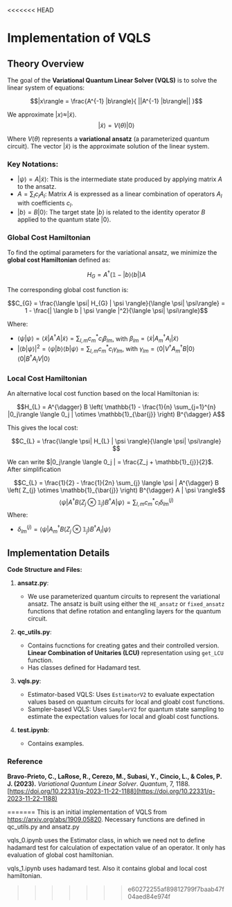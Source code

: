 <<<<<<< HEAD
# Implementation of VQLS

## Theory Overview
The goal of the **Variational Quantum Linear Solver (VQLS)** is to solve the linear system of equations:

$$|x\rangle = \frac{A^{-1} |b\rangle}{ ||A^{-1} |b\rangle|| }$$

We approximate $|x\rangle \approx |\tilde{x}\rangle$.
$$|\tilde{x}\rangle = V(\theta) |0\rangle$$

Where $V(\theta)$ represents a **variational ansatz** (a parameterized quantum circuit). The vector $|\tilde{x}\rangle$ is the approximate solution of the linear system.

### Key Notations:
- $|\psi\rangle = A|\tilde{x}\rangle$: This is the intermediate state produced by applying matrix $A$ to the ansatz.
- $A = \sum_{l} c_l A_l$: Matrix $A$ is expressed as a linear combination of operators $A_l$ with coefficients $c_l$.
- $|b\rangle = B|0\rangle$: The target state $|b\rangle$ is related to the identity operator $B$ applied to the quantum state $|0\rangle$.


### Global Cost Hamiltonian

To find the optimal parameters for the variational ansatz, we minimize the **global cost Hamiltonian** defined as:

$$H_{G} = A^{\dagger} (\mathbb{1} - |b\rangle \langle b|) A$$

The corresponding global cost function is:

$$C_{G} = \frac{\langle \psi| H_{G} | \psi \rangle}{\langle \psi| \psi\rangle} = 1 - \frac{| \langle b | \psi \rangle |^2}{\langle \psi| \psi\rangle}$$

Where:
- $\langle \psi| \psi\rangle = \langle \tilde{x}| A^{\dagger} A |\tilde{x}\rangle = \sum_{l,m} c_{m}^{*} c_{l} \beta_{lm}$, with $\beta_{lm} = \langle \tilde{x}| A_{m}^{\dagger} A_{l} |\tilde{x}\rangle$
- $| \langle b | \psi \rangle |^2 = \langle \psi | b \rangle \langle b | \psi \rangle = \sum_{l,m} c_m^{*} c_{l} \gamma_{lm}$, with $\gamma_{lm} = \langle 0| V^{\dagger} A_{m}^{\dagger} B | 0 \rangle \langle 0 | B^{\dagger} A_l V|0 \rangle$


### Local Cost Hamiltonian

An alternative local cost function based on the local Hamiltonian is:

$$H_{L} = A^{\dagger} B \left( \mathbb{1} - \frac{1}{n} \sum_{j=1}^{n} |0_j\rangle \langle 0_j | \otimes \mathbb{1}_{\bar{j}} \right) B^{\dagger} A$$

This gives the local cost:

$$C_{L} = \frac{\langle \psi| H_{L} | \psi \rangle}{\langle \psi| \psi\rangle} $$

We can write $|0_j\rangle \langle 0_j | = \frac{Z_j + \mathbb{1}_{j}}{2}$. After simplification

$$C_{L} = \frac{1}{2} - \frac{1}{2n} \sum_{j} \langle \psi | A^{\dagger} B \left( Z_{j} \otimes \mathbb{1}_{\bar{j}} \right) B^{\dagger} A | \psi \rangle$$
$$\langle \psi | A^{\dagger} B \left( Z_{j} \otimes \mathbb{1}_{\bar{j}} \right) B^{\dagger} A | \psi \rangle = \sum_{l,m} c_m^{*} c_l \delta_{lm}^{(j)} $$
Where:
- $\delta_{lm}^{(j)} = \langle \psi | A_m^{\dagger} B \left( Z_{j} \otimes \mathbb{1}_{\bar{j}} \right) B^{\dagger} A_l | \psi \rangle$


## Implementation Details

**Code Structure and Files:**

1. **ansatz.py**:
    - We use parameterized quantum circuits to represent the variational ansatz. The ansatz is built using either the `HE_ansatz` or `fixed_ansatz` functions that define rotation and entangling layers for the quantum circuit.

2. **qc_utils.py**:
    - Contains fucnctions for creating gates and their controlled version.  **Linear Combination of Unitaries (LCU)** representation using `get_LCU` function.
    - Has classes defined for Hadamard test.

3. **vqls.py**:
    - Estimator-based VQLS: Uses `EstimatorV2` to evaluate expectation values based on quantum circuits for local and gloabl cost functions.
    - Sampler-based VQLS: Uses `SamplerV2` for quantum state sampling to estimate the expectation values for local and gloabl cost functions.

4. **test.ipynb**:
    - Contains examples.

### Reference

**Bravo-Prieto, C., LaRose, R., Cerezo, M., Subasi, Y., Cincio, L., & Coles, P. J. (2023).** *Variational Quantum Linear Solver*. *Quantum*, 7, 1188. [https://doi.org/10.22331/q-2023-11-22-1188](https://doi.org/10.22331/q-2023-11-22-1188)

=======
This is an initial implementation of VQLS from https://arxiv.org/abs/1909.05820. Necessary functions are defined in qc_utils.py and ansatz.py

vqls_0.ipynb uses the Estimator class, in which we need not to define hadamard test for calculation of expectation value of an operator. 
It only has evaluation of global cost hamiltonian.

vqls_1.ipynb uses hadamard test. Also it contains global and local cost hamiltonian.
>>>>>>> e60272255af89812799f7baab47f04aed84e974f
